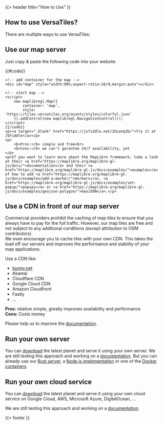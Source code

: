 {{> header title="How to Use" }}
<section>
	<h1>How to use VersaTiles?</h1>
	<p>There are multiple ways to use VersaTiles:</p>
</section>
<section>
	<h2 id="use_url">Use our map server</h2>
	<p>Just copy & paste the following code into your website.</p>
	{{#code}}
	<!-- add MapLibre JavaScript and CSS -->
	<script src="https://tiles.versatiles.org/assets/maplibre-gl/maplibre-gl.js"></script>
	<link href="https://tiles.versatiles.org/assets/maplibre-gl/maplibre-gl.css" rel="stylesheet" />

	<!-- add container for the map -->
	<div id="map" style="width:90%;aspect-ratio:16/9;margin:auto"></div>

	<!-- start map -->
	<script>
		new maplibregl.Map({
			container: 'map',
			style: 'https://tiles.versatiles.org/assets/styles/colorful.json'
		}).addControl(new maplibregl.NavigationControl());
	</script>
	{{/code}}
	<p><a target="_blank" href="https://jsfiddle.net/2hLenq3b/">Try it at JSFiddle</a></p>
	<p>
		<b>Pros:</b> simple and free<br>
		<b>Cons:</b> we can't garantee 24/7 availability, yet
	</p>
	<p>If you want to learn more about the MapLibre framework, take a look at their <a href="https://maplibre.org/maplibre-gl-js/docs/">documentation</a> and their <a href="https://maplibre.org/maplibre-gl-js/docs/examples/">examples</a> of how to add <a href="https://maplibre.org/maplibre-gl-js/docs/examples/add-a-marker/">markers</a>, <a href="https://maplibre.org/maplibre-gl-js/docs/examples/set-popup/">popups</a> or <a href="https://maplibre.org/maplibre-gl-js/docs/examples/geojson-polygon/">GeoJSON</a>.</p>
</section>
<section>
	<h2 id="use_cdn">Use a CDN in front of our map server</h2>
	<p>Commercial providers prohibit the caching of map tiles to ensure that you always have to pay for the full traffic. However, our map tiles are free and not subject to any additional conditions (except attribution to OSM contributors).<br>We even encourage you to cache tiles with your own CDN. This takes the load off our servers and improves the performance and stability of your map applications.</p>
	<p>Use a CDN like:
	</p>
	<ul>
		<li><a href="https://bunny.net/">bunny.net</a></li>
		<li>Akamai</li>
		<li>Cloudflare CDN</li>
		<li>Google Cloud CDN</li>
		<li>Amazon Cloudfront</li>
		<li>Fastly</li>
		<li>…</li>
	</ul>
	<p>
		<b>Pros:</b> relative simple, greatly improves availability and performance<br>
		<b>Cons:</b> Costs money
	</p>
	<p>Please help us to improve the <a href="https://github.com/versatiles-org/versatiles-documentation">documentation</a>.</p>
</section>
<section>
	<h2 id="use_server">Run your own server</h2>
	<p>You can <a href="https://download.versatiles.org/">download</a> the latest planet and serve it using your own server. We are still testing this approach and working on a <a href="https://github.com/versatiles-org/versatiles-documentation">documentation</a>. But you can already use our <a href="https://github.com/versatiles-org/versatiles-rs">Rust server</a>, a <a href="https://github.com/versatiles-org/node-versatiles">Node.js implementation</a> or one of the <a href="https://github.com/versatiles-org/versatiles-docker">Docker containers</a></p>
</section>
<section>
	<h2 id="use_cloud">Run your own cloud service</h2>
	<p>You can <a href="https://download.versatiles.org/">download</a> the latest planet and serve it using your own cloud service on Google Cloud, AWS, Microsoft Azure, DigitalOcean, …</p>
	<p>We are still testing this approach and working on a <a href="https://github.com/versatiles-org/versatiles-documentation">documentation</a>.</p>
</section>
<script>
	if (navigator.clipboard) {
		document.querySelectorAll('code').forEach(block => {
			let button = document.createElement('button');
			button.innerText = 'Copy Code';
			block.insertAdjacentElement('afterend', button);
			button.addEventListener('click', () => navigator.clipboard.writeText(block.innerText));
		});
	}
</script>
{{> footer }}
